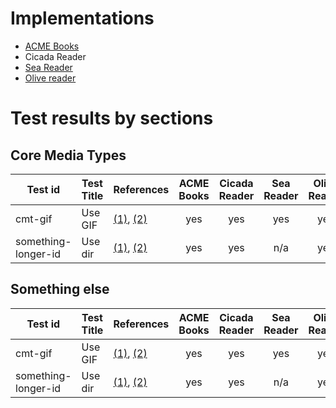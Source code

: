 # Implementations

* [ACME Books](https://www.example.org/acme)
* Cicada Reader
* [Sea Reader](https://www.example.org/sea)
* [Olive reader](https://www.example.org/olive)

# Test results by sections

## Core Media Types

| Test id | Test Title | References | ACME Books | Cicada Reader | Sea Reader | Olive Reader |
| ------- | ---------- | ---------- | :--------: | :-----------: | :---------:| :----------: |
| cmt-gif | Use GIF | [(1)](https://www.w3.org/1), [(2)](https://www.w3.org/2) | yes | yes | yes | yes |
| something-longer-id | Use dir | [(1)](https://www.w3.org/1), [(2)](https://www.w3.org/2) | yes | yes | n/a | yes |

## Something else

| Test id | Test Title | References | ACME Books | Cicada Reader | Sea Reader | Olive Reader |
| ------- | ---------- | ---------- | :--------: | :-----------: | :---------:| :----------: |
| cmt-gif | Use GIF | [(1)](https://www.w3.org/1), [(2)](https://www.w3.org/2) | yes | yes | yes | yes |
| something-longer-id | Use dir | [(1)](https://www.w3.org/1), [(2)](https://www.w3.org/2) | yes | yes | n/a | yes |
